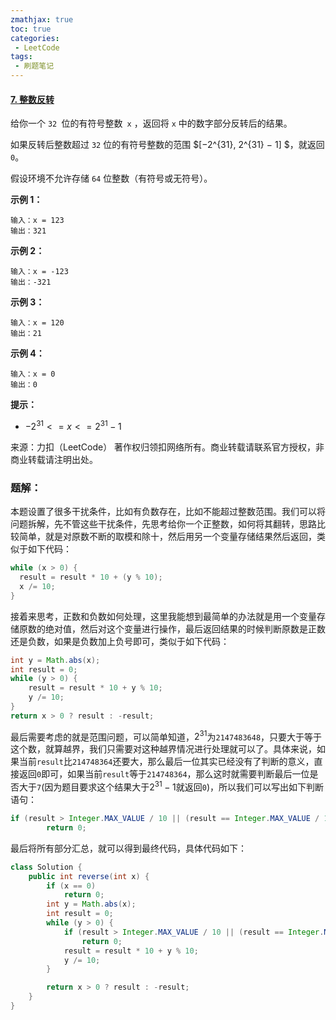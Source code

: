 ```yaml
---
zmathjax: true
toc: true
categories:
 - LeetCode
tags:
 - 刷题笔记
---
```


#### [7. 整数反转](https://leetcode-cn.com/problems/reverse-integer/)

给你一个 `32 `位的有符号整数` x` ，返回将 `x` 中的数字部分反转后的结果。

如果反转后整数超过 `32` 位的有符号整数的范围 $[−2^{31},  2^{31} − 1] $，就返回 `0`。

假设环境不允许存储 `64` 位整数（有符号或无符号）。

<!--more-->

**示例 1：**

```
输入：x = 123
输出：321
```

**示例 2：**

```
输入：x = -123
输出：-321
```

**示例 3：**

```
输入：x = 120
输出：21
```

**示例 4：**

```
输入：x = 0
输出：0

```

**提示：**

-   $-2^{31} <= x <= 2^{31} - 1$

来源：力扣（LeetCode）
著作权归领扣网络所有。商业转载请联系官方授权，非商业转载请注明出处。

### 题解：

本题设置了很多干扰条件，比如有负数存在，比如不能超过整数范围。我们可以将问题拆解，先不管这些干扰条件，先思考给你一个正整数，如何将其翻转，思路比较简单，就是对原数不断的取模和除十，然后用另一个变量存储结果然后返回，类似于如下代码：

```java
while (x > 0) {
  result = result * 10 + (y % 10);
  x /= 10;
}
```

接着来思考，正数和负数如何处理，这里我能想到最简单的办法就是用一个变量存储原数的绝对值，然后对这个变量进行操作，最后返回结果的时候判断原数是正数还是负数，如果是负数加上负号即可，类似于如下代码：

```java
int y = Math.abs(x);
int result = 0;
while (y > 0) {
    result = result * 10 + y % 10;
    y /= 10;
}
return x > 0 ? result : -result;
```

最后需要考虑的就是范围问题，可以简单知道，$2^{31}$为`2147483648`，只要大于等于这个数，就算越界，我们只需要对这种越界情况进行处理就可以了。具体来说，如果当前`result`比`214748364`还要大，那么最后一位其实已经没有了判断的意义，直接返回`0`即可，如果当前`result`等于`214748364`，那么这时就需要判断最后一位是否大于`7`(因为题目要求这个结果大于$2^{31}-1$就返回`0`)，所以我们可以写出如下判断语句：

```java
if (result > Integer.MAX_VALUE / 10 || (result == Integer.MAX_VALUE / 10 && (y % 10) > 7))
		return 0;
```

最后将所有部分汇总，就可以得到最终代码，具体代码如下：

```java
class Solution {
    public int reverse(int x) {
        if (x == 0)
            return 0;
        int y = Math.abs(x);
        int result = 0;
        while (y > 0) {
            if (result > Integer.MAX_VALUE / 10 || (result == Integer.MAX_VALUE / 10 && (y % 10) > 7))
                return 0;
            result = result * 10 + y % 10;
            y /= 10;
        }

        return x > 0 ? result : -result;
    }
}
```

